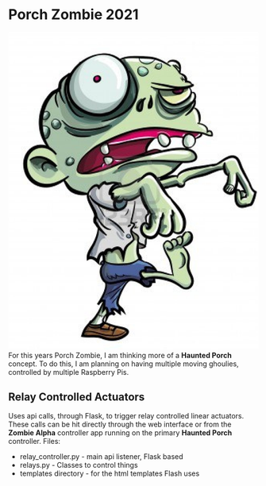 # Porch Zombie 2021
![Zombie image](./zombie.jpg)
For this years Porch Zombie, I am thinking more of a **Haunted Porch** concept.  To do this, I am planning on having multiple moving ghoulies, controlled by multiple Raspberry Pis.  

## Relay Controlled Actuators
Uses api calls, through Flask, to trigger relay controlled linear actuators.  These calls can be hit directly through the web interface or from the **Zombie Alpha** controller app running on the primary **Haunted Porch** controller.
Files:
- relay_controller.py - main api listener, Flask based
- relays.py - Classes to control things
- templates directory - for the html templates Flash uses


